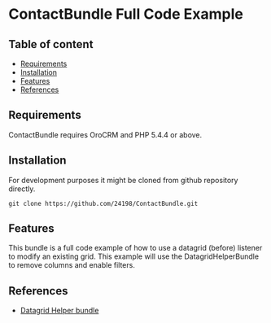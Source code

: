 ContactBundle Full Code Example
=====================

Table of content
-----------------

- [Requirements](#requirements)
- [Installation](#installation)
- [Features](#features)
- [References](#references)

Requirements
------------

ContactBundle requires OroCRM and PHP 5.4.4 or above.

Installation
------------

For development purposes it might be cloned from github repository directly.

```
git clone https://github.com/24198/ContactBundle.git
```

Features
------------

This bundle is a full code example of how to use a datagrid (before) listener to modify
an existing grid. This example will use the DatagridHelperBundle to remove columns
and enable filters. 


References
------------

- [Datagrid Helper bundle](https://github.com/24198/DatagridHelperBundle.git) 
